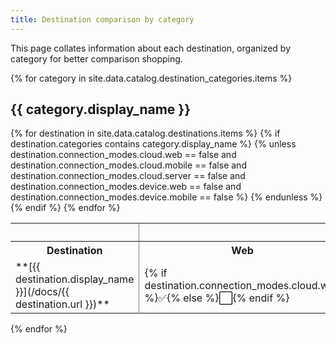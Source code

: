 ```yaml
---
title: Destination comparison by category
---
```


This page collates information about each destination, organized by category for better comparison shopping.

{% for category in site.data.catalog.destination_categories.items %}

## {{ category.display_name }}

<table>
<tr>
  <th>  </th>
  <th colspan=3 style="border-left: 1px solid gray;">Accepts data from these library types in cloud-mode </th>
  <th colspan=2 style="border-left: 1px solid gray;">Can use these Device-modes</th>
</tr>
<tr>
  <th> Destination </th>
  <th style="border-left: 1px solid gray;"> Web </th>
  <th> Mobile </th>
  <th> Server</th>
  <th style="border-left: 1px solid gray;"> Web </th>
  <th> Mobile </th>
</tr>
{% for destination in site.data.catalog.destinations.items %}
{% if destination.categories contains category.display_name %}
{% unless destination.connection_modes.cloud.web == false and destination.connection_modes.cloud.mobile == false and destination.connection_modes.cloud.server == false and destination.connection_modes.device.web == false and destination.connection_modes.device.mobile == false  %}
<tr>
  <td>**[{{ destination.display_name }}](/docs/{{ destination.url }})**</td>
  <td style="border-left: 1px solid gray;">{% if destination.connection_modes.cloud.web %}✅{% else %}⬜️{% endif %} </td>
  <td>{% if destination.connection_modes.cloud.mobile %}✅{% else %}⬜️{% endif %} </td>
  <td>{% if destination.connection_modes.cloud.server %}✅{% else %}⬜️{% endif %} </td>
  <td style="border-left: 1px solid gray;">{% if destination.connection_modes.device.web %}✅{% else %}⬜️{% endif %} </td>
  <td>{% if destination.connection_modes.device.mobile %}✅{% else %}⬜️{% endif %} </td>
</tr>
{% endunless %}
{% endif %}
{% endfor %}
</table>


{% endfor %}
